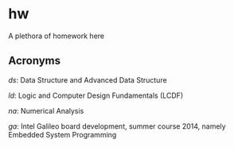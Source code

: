 hw
==

A plethora of homework here

Acronyms
----

_ds_: Data Structure and Advanced Data Structure

_ld_: Logic and Computer Design Fundamentals (LCDF)

_na_: Numerical Analysis

_ga_: Intel Galileo board development, summer course 2014, namely Embedded System Programming
